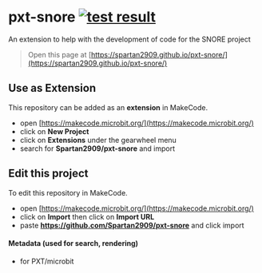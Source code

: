 # pxt-snore [![test result](https://img.shields.io/github/workflow/status/Spartan2909/pxt-snore/CI?label=tests)](https://github.com/Spartan2909/pxt-snore/actions/workflows/CI.yml)

An extension to help with the development of code for the SNORE project
> Open this page at [https://spartan2909.github.io/pxt-snore/](https://spartan2909.github.io/pxt-snore/)

## Use as Extension

This repository can be added as an **extension** in MakeCode.

* open [https://makecode.microbit.org/](https://makecode.microbit.org/)
* click on **New Project**
* click on **Extensions** under the gearwheel menu
* search for **Spartan2909/pxt-snore** and import

## Edit this project 

To edit this repository in MakeCode.

* open [https://makecode.microbit.org/](https://makecode.microbit.org/)
* click on **Import** then click on **Import URL**
* paste **https://github.com/Spartan2909/pxt-snore** and click import

#### Metadata (used for search, rendering)

* for PXT/microbit
